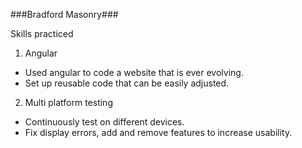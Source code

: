 ###Bradford Masonry###

Skills practiced

1. Angular
  * Used angular to code a website that is ever evolving.
  * Set up reusable code that can be easily adjusted.

2. Multi platform testing
  * Continuously test on different devices.
  * Fix display errors, add and remove features to increase usability.
